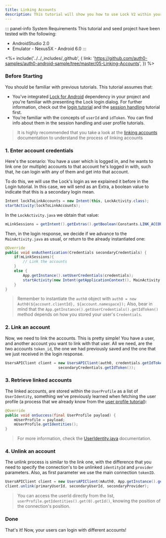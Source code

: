 ```yaml
---
title: Linking Accounts
description: This tutorial will show you how to use Lock V2 within your Android project to link two different accounts for the same user.
---
```


::: panel-info System Requirements
This tutorial and seed project have been tested with the following:

* AndroidStudio 2.0
* Emulator - Nexus5X - Android 6.0 
:::

<%= include('../../_includes/_github', {
  link: 'https://github.com/auth0-samples/auth0-android-sample/tree/master/05-Linking-Accounts',
}) %>

### Before Starting

You should be familiar with previous tutorials. This tutorial assumes that:

* You've integrated [Lock for Android](https://github.com/auth0/Lock.Android) dependency in your project and you're familiar with presenting the Lock login dialog. For further information, check out the [login tutorial](01-login.md) and the [session handling](03-session-handling.md) tutorial first.
* You're familiar with the concepts of `userId` and `idToken`. You can find info about them in the session handling and user profile tutorials.

>It is highly recommended that you take a look at the [linking accounts](${uiURL}/#/link-accounts) documentation to understand the process of linking accounts

### 1. Enter account credentials

Here's the scenario: You have a user which is logged in, and he wants to link one (or multiple) accounts to that account he's logged in with, such that, he can login with any of them and get into that account.

To do this, we will use the Lock's login as we explained it before in the Login tutorial. In this case, we will send as an Extra, a boolean value to indicate that this is a secondary login mean.

```java
Intent lockToLinkAccounts = new Intent(this, LockActivity.class);        lockToLinkAccounts.putExtra(Constants.LINK_ACCOUNTS, true);
startActivity(lockToLinkAccounts);
```

In the `LockActivity.java` we obtain that value:

```java
mLinkSessions = getIntent().getExtras().getBoolean(Constants.LINK_ACCOUNTS, false);
```

Then, in the login response, we decide if we advance to the `MainActivity.java` as usual, or return to the already instantiated one:

```java
@Override
public void onAuthentication(Credentials secondaryCredentials) {
	if(mLinkSessions){
		// Link the accounts
	}
	else {
		App.getInstance().setUserCredentials(credentials);
		startActivity(new Intent(getApplicationContext(), MainActivity.class));
	}
}
```

> Remember to instantiate the `auth0` object with `auth0 = new Auth0(${account.clientId}, ${account.namespace});`
> Also, bear in mind that the `App.getInstance().getUserCredentials().getIdToken()` method depends on how you stored your user's `Credentials`.

### 2. Link an account

Now, we need to link the accounts. This is pretty simple! You have a user, and another account you want to link with that user. All we need, are the two accounts `token_id`, the one we had previously saved and the one that we just received in the login response. 

```java
UsersAPIClient client = new UsersAPIClient(auth0, credentials.getIdToken());                client.link(App.getInstance().getUserCredentials().getIdToken(),
                        secondaryCredentials.getIdToken());
```        
### 3. Retrieve linked accounts

The linked accounts, are stored within the `UserProfile` as a list of `UserIdentity`, something we've previously learned when fetching the user profile (a process that we already know from the [user profile tutorial](04-user-profile)):

```java
@Override
public void onSuccess(final UserProfile payload) {
	mUserProfile = payload;
	mUserProfile.getIdentities();
}
```
> For more information, check the [UserIdentity.java](https://github.com/auth0/Auth0.Android/blob/cf98a17ddc26b85bd40daa8c69913c0df50d33d1/auth0/src/main/java/com/auth0/android/result/UserIdentity.java) documentation.

### 4. Unlink an account

The unlink process is similar to the link one, with the difference that you need to specify the connection's to be unlinked `identityId` and `provider` parameters. Also, as first parameter we use the main connection `tokenID`. 

```java
UsersAPIClient client = new UsersAPIClient(mAuth0, App.getInstance().getUserCredentials().getIdToken());
client.unlink(primaryUserId, secondaryUserId, secondaryProvider);
```
> You can access the userId directly from the list, `userProfile.getIdentities().get(0).getId()`, knowing the position of the connection's position. 

### Done

That's it! Now, your users can login with different accounts! 
